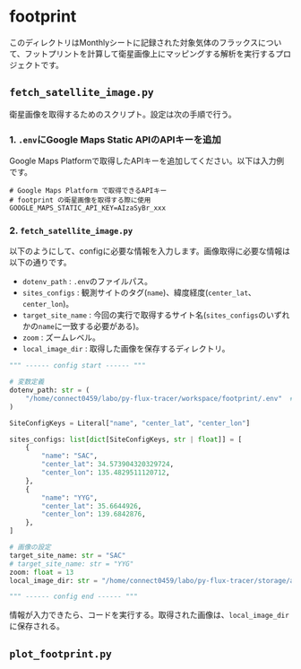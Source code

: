 # footprint

このディレクトリはMonthlyシートに記録された対象気体のフラックスについて、フットプリントを計算して衛星画像上にマッピングする解析を実行するプロジェクトです。

## `fetch_satellite_image.py`

衛星画像を取得するためのスクリプト。設定は次の手順で行う。

### 1. `.env`にGoogle Maps Static APIのAPIキーを追加

Google Maps Platformで取得したAPIキーを追加してください。以下は入力例です。

```env
# Google Maps Platform で取得できるAPIキー
# footprint の衛星画像を取得する際に使用
GOOGLE_MAPS_STATIC_API_KEY=AIzaSyBr_xxx
```

### 2. `fetch_satellite_image.py`

以下のようにして、configに必要な情報を入力します。画像取得に必要な情報は以下の通りです。

- `dotenv_path` : `.env`のファイルパス。
- `sites_configs` : 観測サイトのタグ(`name`)、緯度経度(`center_lat`、`center_lon`)。
- `target_site_name` : 今回の実行で取得するサイト名(`sites_configs`のいずれかの`name`に一致する必要がある)。
- `zoom` : ズームレベル。
- `local_image_dir` : 取得した画像を保存するディレクトリ。

```py
""" ------ config start ------ """

# 変数定義
dotenv_path: str = (
    "/home/connect0459/labo/py-flux-tracer/workspace/footprint/.env"  # .envファイル
)

SiteConfigKeys = Literal["name", "center_lat", "center_lon"]

sites_configs: list[dict[SiteConfigKeys, str | float]] = [
    {
        "name": "SAC",
        "center_lat": 34.573904320329724,
        "center_lon": 135.4829511120712,
    },
    {
        "name": "YYG",
        "center_lat": 35.6644926,
        "center_lon": 139.6842876,
    },
]

# 画像の設定
target_site_name: str = "SAC"
# target_site_name: str = "YYG"
zoom: float = 13
local_image_dir: str = "/home/connect0459/labo/py-flux-tracer/storage/assets"

""" ------ config end ------ """
```

情報が入力できたら、コードを実行する。取得された画像は、`local_image_dir`に保存される。

## `plot_footprint.py`
